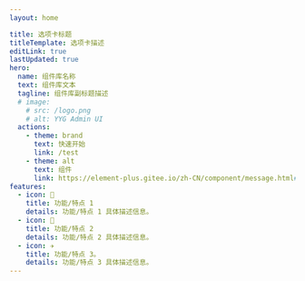 ```yaml
---
layout: home

title: 选项卡标题
titleTemplate: 选项卡描述
editLink: true
lastUpdated: true
hero:
  name: 组件库名称
  text: 组件库文本
  tagline: 组件库副标题描述
  # image:
    # src: /logo.png
    # alt: YYG Admin UI
  actions:
    - theme: brand
      text: 快速开始
      link: /test
    - theme: alt
      text: 组件
      link: https://element-plus.gitee.io/zh-CN/component/message.html#message-%E9%85%8D%E7%BD%AE%E9%A1%B9
features:
  - icon: 🔨
    title: 功能/特点 1
    details: 功能/特点 1 具体描述信息。
  - icon: 🧩
    title: 功能/特点 2
    details: 功能/特点 2 具体描述信息。
  - icon: ✈️
    title: 功能/特点 3。
    details: 功能/特点 3 具体描述信息。
---
```



